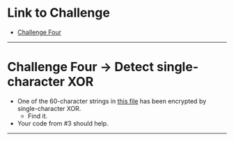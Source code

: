 # Link to Challenge

- [Challenge Four](https://www.cryptopals.com/sets/1/challenges/4)

---

# Challenge Four  -> Detect single-character XOR

- One of the 60-character strings in [this file](https://www.cryptopals.com/static/challenge-data/4.txt) has been encrypted by single-character XOR.
  - Find it.
- Your code from #3 should help.

---

